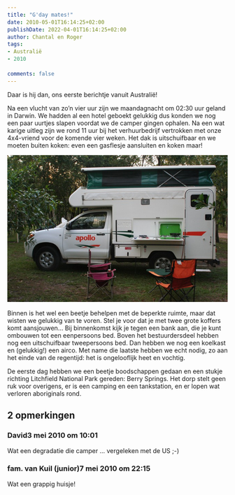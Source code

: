 ```yaml
---
title: "G'day mates!"
date: 2010-05-01T16:14:25+02:00
publishDate: 2022-04-01T16:14:25+02:00
author: Chantal en Roger
tags:
- Australië
- 2010

comments: false
---
```


Daar is hij dan, ons eerste berichtje vanuit Australië!

Na een vlucht van zo’n vier uur zijn we maandagnacht om 02:30 uur geland in Darwin. We hadden al een hotel geboekt gelukkig dus konden we nog een paar uurtjes slapen voordat we de camper gingen ophalen. Na een wat karige uitleg zijn we rond 11 uur bij het verhuurbedrijf vertrokken met onze 4x4-vriend voor de komende vier weken. Het dak is uitschuifbaar en we moeten buiten koken: even een gasflesje aansluiten en koken maar!

![Camper](./images/IMG_30252.jpg)

Binnen is het wel een beetje behelpen met de beperkte ruimte, maar dat wisten we gelukkig van te voren. Stel je voor dat je met twee grote koffers komt aansjouwen… Bij binnenkomst kijk je tegen een bank aan, die je kunt ombouwen tot een eenpersoons bed. Boven het bestuurdersdeel hebben nog een uitschuifbaar tweepersoons bed. Dan hebben we nog een koelkast en (gelukkig!) een airco. Met name die laatste hebben we echt nodig, zo aan het einde van de regentijd: het is ongelooflijk heet en vochtig.

De eerste dag hebben we een beetje boodschappen gedaan en een stukje richting Litchfield National Park gereden: Berry Springs. Het dorp stelt geen ruk voor overigens, er is een camping en een tankstation, en er lopen wat verloren aboriginals rond.

## 2 opmerkingen

### David3 mei 2010 om 10:01

Wat een degradatie die camper ... vergeleken met de US ;-)

### fam. van Kuil (junior)7 mei 2010 om 22:15

Wat een grappig huisje!
